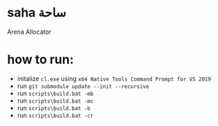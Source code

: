 # saha ساحة 
Arena Allocator
# how to run:
- initalize `cl.exe` using `x64 Native Tools Command Prompt for VS 2019`
- run `git submodule update --init --recursive`
- run `scripts\build.bat -mb`
- run `scripts\build.bat -mc`
- run `scripts\build.bat -b`
- run `scripts\build.bat -cr`
